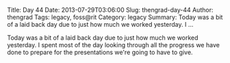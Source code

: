 Title: Day 44
Date: 2013-07-29T03:06:00
Slug: thengrad-day-44
Author: thengrad
Tags: legacy, foss@rit
Category: legacy
Summary: Today was a bit of a laid back day due to just how much we worked yesterday. I ... 

Today was a bit of a laid back day due to just how much we worked yesterday. I
spent most of the day looking through all the progress we have done to prepare
for the presentations we're going to have to give.

